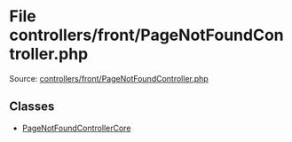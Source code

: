 File controllers/front/PageNotFoundController.php
=========

Source: [controllers/front/PageNotFoundController.php](https://github.com/PrestaShop/PrestaShop/blob/1.6.0.2/controllers/front/PageNotFoundController.php)


Classes
-------

* [PageNotFoundControllerCore](class.PageNotFoundControllerCore.md)

